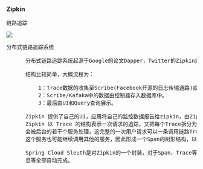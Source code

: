 ### Zipkin

链路追踪


![](https://i.imgur.com/f3Hg8MT.png)

<pre>
分布式链路追踪系统

      分布式链路追踪系统起源于Google的论文Dapper，Twitter的Zipkin是基于此论文上线较早的分布式链路追踪系统。

      结构比较简单，大概流程为：

          1：Trace数据的收集至Scribe(Facebook开源的日志传输通路)或Kafka(Apache分布式消息系统)。
          2：Scribe/Kafaka中的数据由控制器存入数据库中。
          3：最后由UI和Query查询展示。

      Zipkin 提供了自己的UI，应用将自己的监控数据报告给zipkin，由Zipkin 汇集并提供关联图展示，Zipkin可以追踪请求调用链路。
      Zipkin 以 Trace 的结构表示一次请求的追踪，又把每个Trace拆分为若干个有依赖关系的 Span，在微服务架构中，一次用户的请求可能
      会被后台的若干个服务处理，这完整的一次用户请求可以一条调用链路Trace，每个调用处理请求的服务可以理解为一个Span(如API服务)，
      这个服务也可能继续调用其他的服务，因此形成一个Span的树形结构，以体现服务间的调用关系。

      Spring Cloud Sleuth是对Zipkin的一个封装，对于Span、Trace等信息的生成、接入HTTP Request，以及向Zipkin Server发送采集信
      息等全部自动完成。
</pre>